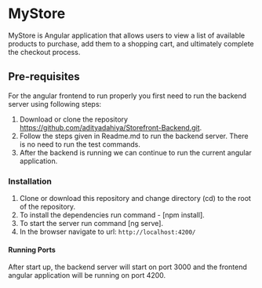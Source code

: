 # MyStore

MyStore is Angular application that allows users to view a list of available products to purchase, add them to a shopping cart, and ultimately complete the checkout process.

## Pre-requisites

For the angular frontend to run properly you first need to run the backend server using following steps:
1. Download or clone the repository https://github.com/adityadahiya/Storefront-Backend.git.
2. Follow the steps given in Readme.md to run the backend server. There is no need to run the test commands.
3. After the backend is running we can continue to run the current angular application.

### Installation

1. Clone or download this repository and change directory (cd) to the root of the repository.
2. To install the dependencies run command - [npm install].
3. To start the server run command [ng serve].
4. In the browser navigate to url: `http://localhost:4200/`

#### Running Ports

After start up, the backend server will start on port 3000 and the frontend angular application will be running on port 4200.


